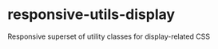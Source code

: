 responsive-utils-display
========================

Responsive superset of utility classes for display-related CSS
